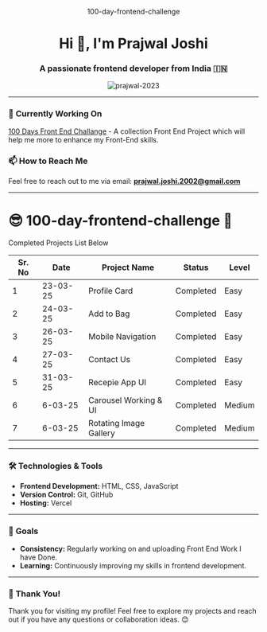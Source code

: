   <p align="center">100-day-frontend-challenge</p>
  <h1 align="center">Hi 👋, I'm Prajwal Joshi</h1>
<h3 align="center">A passionate frontend developer from India 🇮🇳</h3>

<p align="center">
  <img src="https://komarev.com/ghpvc/?username=prajwal-2023&label=Profile%20views&color=0e75b6&style=flat" alt="prajwal-2023" />
</p>

---

### 🔭 **Currently Working On**

[100 Days Front End Challange](https://github.com/Prajwal-2023/100-day-frontend-challenge) - A collection Front End Project which will help me more to enhance my Front-End skills.

### 📫 **How to Reach Me**

Feel free to reach out to me via email: **prajwal.joshi.2002@gmail.com**

---

# 😎 100-day-frontend-challenge 🚀

<p>Completed Projects List Below</p>

| Sr. No | Date     | Project Name      | Status    | Level |
| ------ | -------- | ----------------- | --------- | ----- |
| 1      | 23-03-25 | Profile Card      | Completed | Easy  |
| 2      | 24-03-25 | Add to Bag        | Completed | Easy  |
| 3      | 26-03-25 | Mobile Navigation | Completed | Easy  |
| 4      | 27-03-25 | Contact Us        | Completed | Easy  |
| 5      | 31-03-25 | Recepie App UI    | Completed | Easy  |
| 6      | 6-03-25  | Carousel Working & UI    | Completed | Medium  |
| 7      | 6-03-25  | Rotating Image Gallery    | Completed | Medium  |

---

### 🛠️ **Technologies & Tools**

- **Frontend Development:** HTML, CSS, JavaScript
- **Version Control:** Git, GitHub
- **Hosting:** Vercel

---

### 🎯 **Goals**

- **Consistency:** Regularly working on and uploading Front End Work I have Done.
- **Learning:** Continuously improving my skills in frontend development.

---

### 🙏 **Thank You!**

Thank you for visiting my profile! Feel free to explore my projects and reach out if you have any questions or collaboration ideas. 😊
